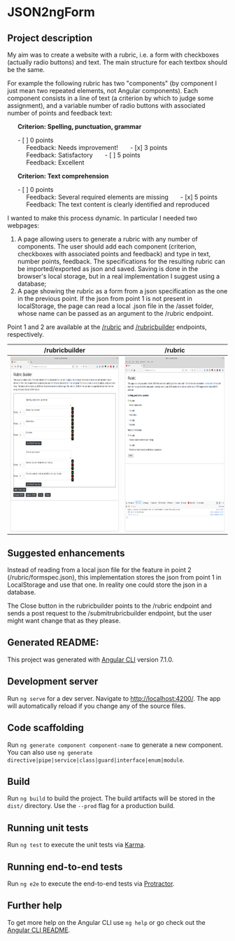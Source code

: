 # JSON2ngForm

## Project description
My aim was to create a website with a rubric, i.e. a form with checkboxes (actually radio buttons) and text. The main structure for each textbox should be the same. 

For example the following rubric has two "components" (by component I just mean two repeated elements, not Angular components). Each component consists in a line of text (a criterion by which to judge some assignment), and a variable number of radio buttons with associated number of points and feedback text: 

&nbsp;&nbsp;&nbsp;&nbsp;&nbsp;&nbsp;**Criterion: Spelling, punctuation, grammar**

&nbsp;&nbsp;&nbsp;&nbsp;&nbsp;&nbsp;- [ ] 0 points  
&nbsp;&nbsp;&nbsp;&nbsp;&nbsp;&nbsp;&nbsp;&nbsp;&nbsp;&nbsp; Feedback: Needs improvement!
&nbsp;&nbsp;&nbsp;&nbsp;&nbsp;&nbsp;- [x] 3 points  
&nbsp;&nbsp;&nbsp;&nbsp;&nbsp;&nbsp;&nbsp;&nbsp;&nbsp;&nbsp;&nbsp;Feedback: Satisfactory
&nbsp;&nbsp;&nbsp;&nbsp;&nbsp;&nbsp;- [ ] 5 points  
&nbsp;&nbsp;&nbsp;&nbsp;&nbsp;&nbsp;&nbsp;&nbsp;&nbsp;&nbsp;&nbsp;Feedback: Excellent

&nbsp;&nbsp;&nbsp;&nbsp;&nbsp;&nbsp;**Criterion: Text comprehension**

&nbsp;&nbsp;&nbsp;&nbsp;&nbsp;&nbsp;- [ ] 0 points  
&nbsp;&nbsp;&nbsp;&nbsp;&nbsp;&nbsp;&nbsp;&nbsp;&nbsp;&nbsp; Feedback: Several required elements are missing
&nbsp;&nbsp;&nbsp;&nbsp;&nbsp;&nbsp;- [x] 5 points   
&nbsp;&nbsp;&nbsp;&nbsp;&nbsp;&nbsp;&nbsp;&nbsp;&nbsp;&nbsp; Feedback: The text content is clearly identified and reproduced

I wanted to make this process dynamic. In particular I needed two webpages: 
1. A page allowing users to generate a rubric with any number of components. The user should add each component (criterion, checkboxes with associated points and feedback) and type in text, number points, feedback. The specifications for the resulting rubric can be imported/exported as json and saved. Saving is done in the browser's local storage, but in a real implementation I suggest using a database;
2. A page showing the rubric as a form from a json specification as the one in the previous point. If the json from point 1 is not present in localStorage, the page can read a local .json file in the /asset folder, whose name can be passed as an argument to the /rubric endpoint.

Point 1 and 2 are available at the [/rubric](http://localhost:4200/rubric) and [/rubricbuilder](http://localhost:4200/rubricbuilder) endpoints, respectively. 


/rubricbuilder             |  /rubric
:-------------------------:|:-------------------------:
<a href="https://github.com/aless80/JSON2ngForm/blob/master/img/01_rubricbuilder.png"><img src="https://github.com/aless80/JSON2ngForm/blob/master/img/01_rubricbuilder.png" height="400" ></a>  | <a href="https://github.com/aless80/JSON2ngForm/blob/master/img/02_rubric.png"><img src="https://github.com/aless80/JSON2ngForm/blob/master/img/02_rubric.png" height="400" ></a>


## Suggested enhancements
Instead of reading from a local json file for the feature in point 2 (/rubric/formspec.json), this implementation stores the json from point 1 in LocalStorage and use that one. In reality one could store the json in a database. 

The Close button in the rubricbuilder points to the /rubric endpoint and sends a post request to the /submitrubricbuilder endpoint, but the user might want change that as they please.






## Generated README:
This project was generated with [Angular CLI](https://github.com/angular/angular-cli) version 7.1.0.

## Development server

Run `ng serve` for a dev server. Navigate to [http://localhost:4200/](http://localhost:4200/). The app will automatically reload if you change any of the source files.

## Code scaffolding

Run `ng generate component component-name` to generate a new component. You can also use `ng generate directive|pipe|service|class|guard|interface|enum|module`.

## Build

Run `ng build` to build the project. The build artifacts will be stored in the `dist/` directory. Use the `--prod` flag for a production build.

## Running unit tests

Run `ng test` to execute the unit tests via [Karma](https://karma-runner.github.io).

## Running end-to-end tests

Run `ng e2e` to execute the end-to-end tests via [Protractor](http://www.protractortest.org/).

## Further help

To get more help on the Angular CLI use `ng help` or go check out the [Angular CLI README](https://github.com/angular/angular-cli/blob/master/README.md).
